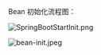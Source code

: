 Bean 初始化流程图：

![SpringBootStartInit.png](https://i.loli.net/2020/12/11/PXovdrI8u7R6pqh.png)

![bean-init.jpeg](https://i.loli.net/2020/12/11/wXHArizDQuWq3yV.jpg)

